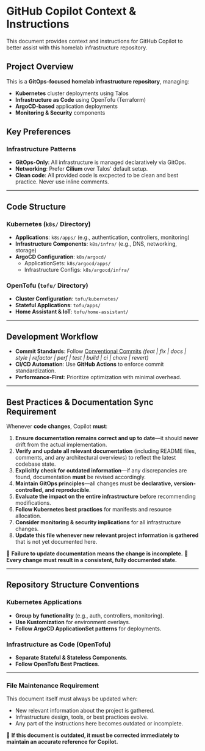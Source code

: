 # GitHub Copilot Context & Instructions

This document provides context and instructions for GitHub Copilot to better assist with this homelab infrastructure repository.

## Project Overview

This is a **GitOps-focused homelab infrastructure repository**, managing:

- **Kubernetes** cluster deployments using Talos
- **Infrastructure as Code** using OpenTofu (Terraform)
- **ArgoCD-based** application deployments
- **Monitoring & Security** components

## Key Preferences

### Infrastructure Patterns

- **GitOps-Only**: All infrastructure is managed declaratively via GitOps.
- **Networking**: Prefer **Cilium** over Talos' default setup.
- **Clean code**: All provided code is excpected to be clean and best practice. Never use inline comments.
---

## Code Structure

### Kubernetes (`k8s/` Directory)

- **Applications**: `k8s/apps/` (e.g., authentication, controllers, monitoring)
- **Infrastructure Components**: `k8s/infra/` (e.g., DNS, networking, storage)
- **ArgoCD Configuration**: `k8s/argocd/`
  - ApplicationSets: `k8s/argocd/apps/`
  - Infrastructure Configs: `k8s/argocd/infra/`

### OpenTofu (`tofu/` Directory)

- **Cluster Configuration**: `tofu/kubernetes/`
- **Stateful Applications**: `tofu/apps/`
- **Home Assistant & IoT**: `tofu/home-assistant/`

---

## Development Workflow

- **Commit Standards**: Follow [Conventional Commits](https://www.conventionalcommits.org/)
  _(feat | fix | docs | style | refactor | perf | test | build | ci | chore | revert)_
- **CI/CD Automation**: Use **GitHub Actions** to enforce commit standardization.
- **Performance-First**: Prioritize optimization with minimal overhead.

---

## Best Practices & Documentation Sync Requirement

Whenever **code changes**, Copilot **must**:

1. **Ensure documentation remains correct and up to date**—it should **never** drift from the actual implementation.
2. **Verify and update all relevant documentation** (including README files, comments, and any architectural overviews) to reflect the latest codebase state.
3. **Explicitly check for outdated information**—if any discrepancies are found, documentation **must** be revised accordingly.
4. **Maintain GitOps principles**—all changes must be **declarative, version-controlled, and reproducible**.
5. **Evaluate the impact on the entire infrastructure** before recommending modifications.
6. **Follow Kubernetes best practices** for manifests and resource allocation.
7. **Consider monitoring & security implications** for all infrastructure changes.
8. **Update this file whenever new relevant project information is gathered** that is not yet documented here.

🚨 **Failure to update documentation means the change is incomplete.**
🚨 **Every change must result in a consistent, fully documented state.**

---

## Repository Structure Conventions

### Kubernetes Applications

- **Group by functionality** (e.g., auth, controllers, monitoring).
- **Use Kustomization** for environment overlays.
- **Follow ArgoCD ApplicationSet patterns** for deployments.

### Infrastructure as Code (OpenTofu)

- **Separate Stateful & Stateless Components**.
- **Follow OpenTofu Best Practices**.

---

### **File Maintenance Requirement**

This document itself must always be updated when:

- New relevant information about the project is gathered.
- Infrastructure design, tools, or best practices evolve.
- Any part of the instructions here becomes outdated or incomplete.

🚨 **If this document is outdated, it must be corrected immediately to maintain an accurate reference for Copilot.**
